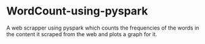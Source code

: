 # WordCount-using-pyspark
A web scrapper using pyspark which counts the frequencies of the words in the content it scraped from the web and plots a graph for it. 
